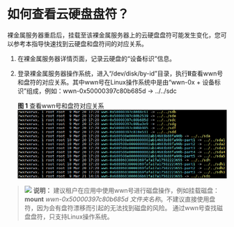 # 如何查看云硬盘盘符？<a name="bms_faq_0045"></a>

裸金属服务器重启后，挂载至该裸金属服务器上的云硬盘盘符可能发生变化，您可以参考本指导快速找到云硬盘和盘符间的对应关系。

1.  在裸金属服务器详情页面，记录云硬盘的“设备标识”信息。
2.  登录裸金属服务器操作系统，进入“/dev/disk/by-id”目录，执行**ll**查看wwn号和盘符的对应关系。其中wwn号在Linux操作系统中是由“wwn-0x + 设备标识”组成，例如：wwn-0x50000397c80b685d -\> ../../sdc

    **图 1**  查看wwn号和盘符对应关系<a name="fig148551824519"></a>  
    ![](figures/查看wwn号和盘符对应关系.png "查看wwn号和盘符对应关系")


>![](public_sys-resources/icon-note.gif) **说明：** 
>建议租户在应用中使用wwn号进行磁盘操作，例如挂载磁盘：**mount** _wwn-0x50000397c80b685d 文件夹名称_。不建议直接使用盘符，因为会有盘符漂移而引起的无法找到磁盘的风险。
>通过wwn号查找磁盘盘符，只支持Linux操作系统。

